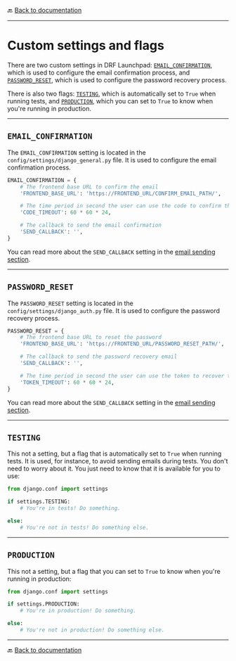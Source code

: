 🔙 [Back to documentation](./index.md)

---

# Custom settings and flags

There are two custom settings in DRF Launchpad: [`EMAIL_CONFIRMATION`](#email_confirmation), which is used to configure the email confirmation process, and [`PASSWORD_RESET`](#password_reset), which is used to configure the password recovery process.

There is also two flags: [`TESTING`](#testing), which is automatically set to `True` when running tests, and [`PRODUCTION`](#production), which you can set to `True` to know when you're running in production.

---

## `EMAIL_CONFIRMATION`

The `EMAIL_CONFIRMATION` setting is located in the `config/settings/django_general.py` file. It is used to configure the email confirmation process.

```python
EMAIL_CONFIRMATION = {
    # The frontend base URL to confirm the email
    'FRONTEND_BASE_URL': 'https://FRONTEND_URL/CONFIRM_EMAIL_PATH/',

    # The time period in second the user can use the code to confirm the email
    'CODE_TIMEOUT': 60 * 60 * 24,

    # The callback to send the email confirmation
    'SEND_CALLBACK': '',
}
```

You can read more about the `SEND_CALLBACK` setting in the [email sending section](./email-sending.md#using-callbacks).

---

## `PASSWORD_RESET`

The `PASSWORD_RESET` setting is located in the `config/settings/django_auth.py` file. It is used to configure the password recovery process.

```python
PASSWORD_RESET = {
    # The frontend base URL to reset the password
    'FRONTEND_BASE_URL': 'https://FRONTEND_URL/PASSWORD_RESET_PATH/',

    # The callback to send the password recovery email
    'SEND_CALLBACK': '',

    # The time period in second the user can use the token to recover the password
    'TOKEN_TIMEOUT': 60 * 60 * 24,
}
```

You can read more about the `SEND_CALLBACK` setting in the [email sending section](./email-sending.md#using-callbacks).

---

## `TESTING`

This not a setting, but a flag that is automatically set to `True` when running tests. It is used, for instance, to avoid sending emails during tests. You don't need to worry about it. You just need to know that it is available for you to use:

```python
from django.conf import settings

if settings.TESTING:
    # You're in tests! Do something.

else:
    # You're not in tests! Do something else.
```

---

## `PRODUCTION`

This not a setting, but a flag that you can set to `True` to know when you're running in production:

```python
from django.conf import settings

if settings.PRODUCTION:
    # You're in production! Do something.

else:
    # You're not in production! Do something else.
```

---

🔙 [Back to documentation](./index.md)
